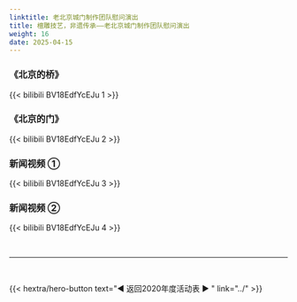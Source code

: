 ```yaml
---
linktitle: 老北京城门制作团队慰问演出
title: 檀雕技艺，非遗传承——老北京城门制作团队慰问演出
weight: 16
date: 2025-04-15
---
```


### 《北京的桥》

{{< bilibili BV18EdfYcEJu 1 >}}

### 《北京的门》
{{< bilibili BV18EdfYcEJu 2 >}}

### 新闻视频 ①
{{< bilibili BV18EdfYcEJu 3 >}}

### 新闻视频 ②
{{< bilibili BV18EdfYcEJu 4 >}}

<br>
<hr>
<br>

{{< hextra/hero-button text="◀ 返回2020年度活动表 ▶ " link="../" >}}

